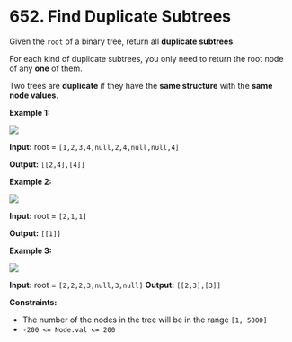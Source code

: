 # 652. Find Duplicate Subtrees

Given the `root` of a binary tree, return all **duplicate subtrees**.

For each kind of duplicate subtrees, you only need to return the root node of any **one** of them.

Two trees are **duplicate** if they have the **same structure** with the **same node values**.

**Example 1:**

![](https://assets.leetcode.com/uploads/2020/08/16/e1.jpg)

**Input:** root = `[1,2,3,4,null,2,4,null,null,4]`

**Output:** `[[2,4],[4]]`

**Example 2:**

![](https://assets.leetcode.com/uploads/2020/08/16/e2.jpg)

**Input:** root = `[2,1,1]`

**Output:** `[[1]]`

**Example 3:**

![](https://assets.leetcode.com/uploads/2020/08/16/e33.jpg)

**Input:** root = `[2,2,2,3,null,3,null]`
**Output:** `[[2,3],[3]]`

**Constraints:**

*   The number of the nodes in the tree will be in the range `[1, 5000]`
*   `-200 <= Node.val <= 200`